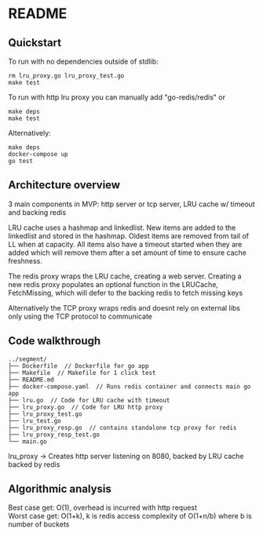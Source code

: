 # README

## Quickstart

To run with no dependencies outside of stdlib:
```
rm lru_proxy.go lru_proxy_test.go
make test
```

To run with http lru proxy you can manually add "go-redis/redis" or

```
make deps
make test
```
Alternatively:
```
make deps
docker-compose up
go test
```


## Architecture overview

3 main components in MVP: http server or tcp server, LRU cache w/ timeout and backing redis

LRU cache uses a hashmap and linkedlist. New items are added to the linkedlist and stored in the hashmap. Oldest items are removed from tail of LL when at capacity. All items also have a timeout started when they are added which will remove them after a set amount of time to ensure cache freshness.

The redis proxy wraps the LRU cache, creating a web server. Creating a new redis proxy populates an optional function in the LRUCache, FetchMissing, which will defer to the backing redis to fetch missing keys

Alternatively the TCP proxy wraps redis and doesnt rely on external libs only using the TCP protocol to communicate

## Code walkthrough

```
../segment/
├── Dockerfile  // Dockerfile for go app
├── Makefile  // Makefile for 1 click test
├── README.md  
├── docker-compose.yaml  // Runs redis container and connects main go app
├── lru.go  // Code for LRU cache with timeout 
├── lru_proxy.go  // Code for LRU http proxy
├── lru_proxy_test.go
├── lru_test.go
├── lru_proxy_resp.go  // contains standalone tcp proxy for redis
├── lru_proxy_resp_test.go
└── main.go 
```

lru_proxy -> Creates http server listening on 8080, backed by LRU cache backed by redis

## Algorithmic analysis
Best case get: O(1), overhead is incurred with http request  
Worst case get: O(1+k), k is redis access complexity of O(1+n/b) where b is number of buckets

